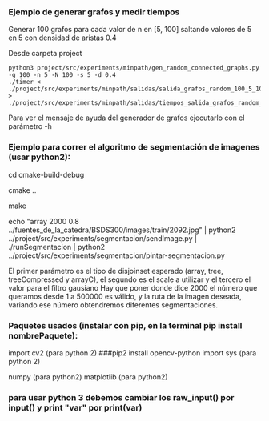 ### Ejemplo de generar grafos y medir tiempos

Generar 100 grafos para cada valor de n en [5, 100] saltando valores de 5 en 5 con densidad de aristas 0.4

Desde carpeta project

```
python3 project/src/experiments/minpath/gen_random_connected_graphs.py -g 100 -n 5 -N 100 -s 5 -d 0.4
./timer < ./project/src/experiments/minpath/salidas/salida_grafos_random_100_5_100_5_0.4.txt > ./project/src/experiments/minpath/salidas/tiempos_salida_grafos_random_100_5_100_5_0.4.csv

```

Para ver el mensaje de ayuda del generador de grafos ejecutarlo con el parámetro -h



### Ejemplo para correr el algoritmo de segmentación de imagenes (usar python2):

cd cmake-build-debug

cmake ..

make

echo "array 2000 0.8 ../fuentes_de_la_catedra/BSDS300/images/train/2092.jpg" | python2 ../project/src/experiments/segmentacion/sendImage.py | ./runSegmentacion | python2 ../project/src/experiments/segmentacion/pintar-segmentacion.py

El primer parámetro es el tipo de disjoinset esperado (array, tree, treeCompressed y arrayC), el segundo es el scale a utilizar y el tercero el valor para el filtro gausiano
Hay que poner donde dice 2000 el número que queramos desde 1 a 500000 es válido, y la ruta de la imagen deseada, variando ese número obtendremos diferentes segmentaciones.

### Paquetes usados (instalar con pip, en la terminal pip install nombrePaquete):
import cv2 (para python 2)  ###pip2 install opencv-python
import sys (para python 2)

numpy   (para python2)
matplotlib  (para python2)

### para usar python 3 debemos cambiar los raw_input() por input() y print "var" por print(var)
